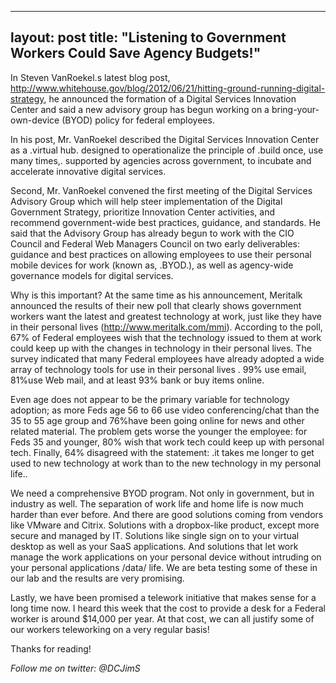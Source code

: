 
---
layout: post
title: "Listening to Government Workers Could Save Agency Budgets!"
---


In Steven VanRoekel.s latest blog post, http://www.whitehouse.gov/blog/2012/06/21/hitting-ground-running-digital-strategy, he announced the formation of a Digital Services Innovation Center and said a new advisory group has begun working on a bring-your-own-device (BYOD) policy for federal employees.

In his post, Mr. VanRoekel described the Digital Services Innovation Center as a .virtual hub. designed to operationalize the principle of .build once, use many times,.  supported by agencies across government, to incubate and accelerate innovative digital services.

Second, Mr. VanRoekel convened the first meeting of the Digital Services Advisory Group which will help steer implementation of the Digital Government Strategy, prioritize Innovation Center activities, and recommend government-wide best practices, guidance, and standards.  He said that the Advisory Group has already begun to work with the CIO Council and Federal Web Managers Council on two early deliverables: guidance and best practices on allowing employees to use their personal mobile devices for work (known as, .BYOD.), as well as agency-wide governance models for digital services.

Why is this important?  At the same time as his announcement, Meritalk announced the results of their new poll that clearly shows government workers want the latest and greatest technology at work, just like they have in their personal lives (http://www.meritalk.com/mmi).  According to the poll, 67% of Federal employees wish that the technology issued to them at work could keep up with the changes in technology in their personal lives. The survey indicated that many Federal employees have already adopted a wide array of technology tools for use in their personal lives . 99% use email, 81%use Web mail, and at least 93% bank or buy items online.

Even age does not appear to be the primary variable for technology adoption; as more Feds age 56 to 66 use video conferencing/chat than the 35 to 55 age group and 76%have been going online for news and other related material. The problem gets worse the younger the employee: for Feds 35 and younger, 80% wish that work tech could keep up with personal tech. Finally, 64% disagreed with the statement:  .it takes me longer to get used to new technology at work than to the new technology in my personal life..

We need a comprehensive BYOD program.  Not only in government, but in industry as well.  The separation of work life and home life is now much harder than ever before. And there are good solutions coming from vendors like VMware and Citrix.  Solutions with a dropbox-like product, except more secure and managed by IT.  Solutions like single sign on to your virtual desktop as well as your SaaS applications.  And solutions that let work manage the work applications on your personal device without intruding on your personal applications /data/ life. We are beta testing some of these in our lab and the results are very promising.

Lastly, we have been promised a telework initiative that makes sense for a long time now.  I heard this week that the cost to provide a desk for a Federal worker is around $14,000 per year.  At that cost, we can all justify some of our workers teleworking on a very regular basis!

Thanks for reading!

*Follow me on twitter: @DCJimS*

